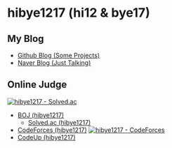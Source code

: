 # hibye1217 (hi12 & bye17)

## My Blog
- [Github Blog (Some Projects)](https://hibye1217.github.io)
- [Naver Blog (Just Talking)](https://blog.naver.com/hibye1217)

## Online Judge
[![hibye1217 - Solved.ac](http://mazassumnida.wtf/api/v2/generate_badge?boj=hibye1217)](https://solved.ac/profile/jhnah917)
- [BOJ (hibye1217)](https://www.acmicpc.net/user/hibye1217)
  - [Solved.ac (hibye1217)](https://solved.ac/profile/hibye1217)
- [CodeForces (hibye1217)](https://codeforces.com/profile/hibye1217) [![hibye1217 - CodeForces](https://run.kaist.ac.kr/badges/codeforces/hibye1217.svg)](https://codeforces.com/profile/hibye1217)
- [CodeUp (hibye1217)](https://codeup.kr/userinfo.php?user=hibye1217)
